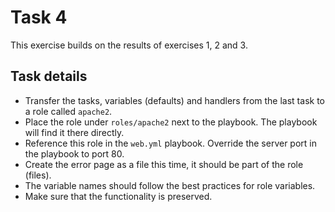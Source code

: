 # Task 4
This exercise builds on the results of exercises 1, 2 and 3.

## Task details
* Transfer the tasks, variables (defaults) and handlers from the last task to a role called `apache2`.
* Place the role under `roles/apache2` next to the playbook. The playbook will find it there directly.
* Reference this role in the `web.yml` playbook. Override the server port in the playbook to port 80.
* Create the error page as a file this time, it should be part of the role (files).
* The variable names should follow the best practices for role variables.
* Make sure that the functionality is preserved.